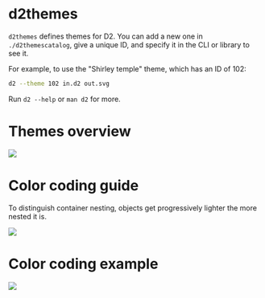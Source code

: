 # d2themes

`d2themes` defines themes for D2. You can add a new one in `./d2themescatalog`, give a
unique ID, and specify it in the CLI or library to see it.

For example, to use the "Shirley temple" theme, which has an ID of 102:

```sh
d2 --theme 102 in.d2 out.svg
```

Run `d2 --help` or `man d2` for more.


# Themes overview

<img src="../docs/assets/themes_overview.png" />

# Color coding guide

To distinguish container nesting, objects get progressively lighter the more nested it is.

<img src="../docs/assets/themes_coding.png" />

# Color coding example

<img src="../docs/assets/themes_coding_example.png" />
